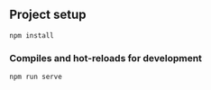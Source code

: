 

## Project setup
```
npm install
```

### Compiles and hot-reloads for development
```
npm run serve
```
